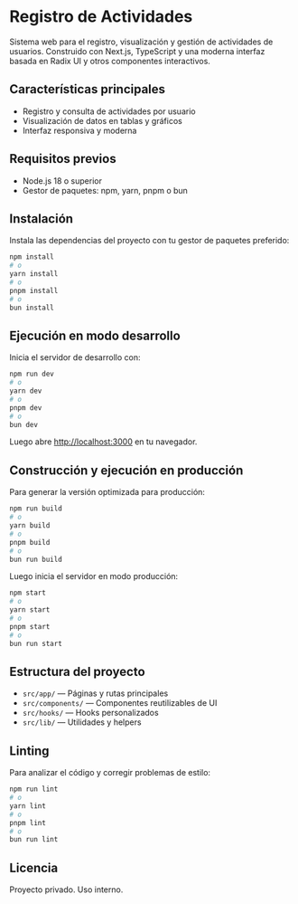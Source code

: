 # Registro de Actividades

Sistema web para el registro, visualización y gestión de actividades de usuarios. Construido con Next.js, TypeScript y una moderna interfaz basada en Radix UI y otros componentes interactivos.

## Características principales

- Registro y consulta de actividades por usuario
- Visualización de datos en tablas y gráficos
- Interfaz responsiva y moderna

## Requisitos previos

- Node.js 18 o superior
- Gestor de paquetes: npm, yarn, pnpm o bun

## Instalación

Instala las dependencias del proyecto con tu gestor de paquetes preferido:

```bash
npm install
# o
yarn install
# o
pnpm install
# o
bun install
```

## Ejecución en modo desarrollo

Inicia el servidor de desarrollo con:

```bash
npm run dev
# o
yarn dev
# o
pnpm dev
# o
bun dev
```

Luego abre [http://localhost:3000](http://localhost:3000) en tu navegador.

## Construcción y ejecución en producción

Para generar la versión optimizada para producción:

```bash
npm run build
# o
yarn build
# o
pnpm build
# o
bun run build
```

Luego inicia el servidor en modo producción:

```bash
npm start
# o
yarn start
# o
pnpm start
# o
bun run start
```

## Estructura del proyecto

- `src/app/` — Páginas y rutas principales
- `src/components/` — Componentes reutilizables de UI
- `src/hooks/` — Hooks personalizados
- `src/lib/` — Utilidades y helpers

## Linting

Para analizar el código y corregir problemas de estilo:

```bash
npm run lint
# o
yarn lint
# o
pnpm lint
# o
bun run lint
```

## Licencia

Proyecto privado. Uso interno.

